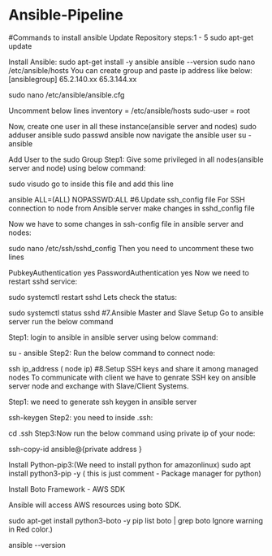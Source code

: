 # Ansible-Pipeline
#Commands to install ansible
Update Repository
steps:1 - 5
sudo apt-get update

Install Ansible:
sudo apt-get install -y ansible
ansible --version
sudo nano /etc/ansible/hosts
You can create group and paste ip address like below:
[ansiblegroup]
65.2.140.xx
65.3.144.xx

sudo nano /etc/ansible/ansible.cfg 
    
Uncomment below lines 
inventory = /etc/ansible/hosts
sudo-user = root

Now, create one user in all these instance(ansible server and nodes)
sudo adduser ansible
sudo passwd ansible
now navigate the ansible user 
su - ansible 

Add User to the sudo Group
Step1: Give some privileged in all nodes(ansible server and node) using below command:

  sudo visudo 
go to inside this file and add this line

ansible ALL=(ALL) NOPASSWD:ALL
#6.Update ssh_config file
For SSH connection to node from Ansible server make changes in sshd_config file

Now we have to some changes in ssh-config file in ansible server and nodes:

sudo nano /etc/ssh/sshd_config
Then you need to uncomment these two lines

PubkeyAuthentication yes
PasswordAuthentication yes
Now we need to restart sshd service:

sudo systemctl restart sshd
Lets check the status:

sudo systemctl status sshd
#7.Ansible Master and Slave Setup
 Go to ansible server run the below command

Step1: login to ansible in ansible server using below command:

su - ansible
Step2: Run the below command to connect node:

ssh ip_address ( node ip)
#8.Setup SSH keys and share it among managed nodes
To communicate with client we have to genrate SSH key on ansible server node and exchange with Slave/Client Systems.

Step1: we need to generate ssh keygen in ansible server

ssh-keygen 
Step2: you need to inside .ssh:

cd .ssh
Step3:Now run the below command using private ip of your node:

ssh-copy-id ansible@{private address } 


Install Python-pip3:(We need to install python for amazonlinux)
sudo apt install python3-pip -y
 ( this is just comment -  Package manager for python)

Install Boto Framework - AWS SDK

Ansible will access AWS resources using boto SDK.

sudo apt-get install python3-boto -y
pip list boto | grep boto
Ignore warning in Red color.)

ansible --version

